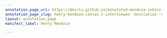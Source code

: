```yaml
---
annotation_page_uri: https://Amcclu.github.io/annotated-mendoza-interview/annotations/henry-mendoza-canvas-1-interviewee--hesitation--consideration--relating-personal-detail--gesturing--contextualizing.json
annotation_page_slug: henry-mendoza-canvas-1-interviewee--hesitation--consideration--relating-personal-detail--gesturing--contextualizing
layout: annotation_page
manifest_label: Henry Mendoza

---
```


